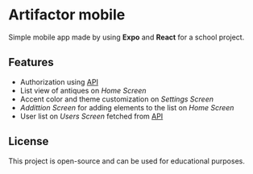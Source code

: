 # Artifactor mobile
Simple mobile app made by using **Expo** and **React** for a school project.

## Features
- Authorization using [API](https://reqres.in/api)
- List view of antiques on *Home Screen*
- Accent color and theme customization on *Settings Screen*
- *Addittion Screen* for adding elements to the list on *Home Screen*
- User list on *Users Screen* fetched from [API](https://reqres.in/api)

## License
This project is open-source and can be used for educational purposes.
